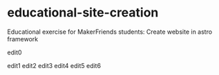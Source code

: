 # educational-site-creation
Educational exercise for MakerFriends students: Create website in astro framework

edit0

edit1
edit2
edit3
edit4
edit5
edit6
